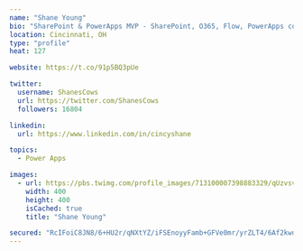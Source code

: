 ```yaml
---
name: "Shane Young"
bio: "SharePoint & PowerApps MVP - SharePoint, O365, Flow, PowerApps consulting? @PowerApps911 | Pure Snark? You found it."
location: Cincinnati, OH
type: "profile"
heat: 127

website: https://t.co/91p5BQ3pUe

twitter:
  username: ShanesCows
  url: https://twitter.com/ShanesCows
  followers: 16804

linkedin:
  url: https://www.linkedin.com/in/cincyshane

topics:
  - Power Apps

images:
  - url: https://pbs.twimg.com/profile_images/713100007398883329/qUzvsvQ3_400x400.jpg
    width: 400
    height: 400
    isCached: true
    title: "Shane Young"

secured: "RcIFoiC8JN8/6+HU2r/qNXtYZ/iFSEnoyyFamb+GFVe0mr/yrZLT4/6Af2kwdhXb3HJ/rQA8fbWyaTeBK0wQsL98Q55T6+usi2aiqlP/DWkM1CavKws3QZgFzHq4hdVFaQzByC0WlZB4BVnhbYdLDSNDs2uZFGWMGY1TF7tAnIJ22cWTfKKSstM1KaiglYEo2XX32wTYndtkINCqcNkm2nCvOGmpRuFA0LYZMnUXo4kfFQGwi3RHfjMh3ga3CGbOIU/iQnzp4gIFdfdFZVT7FqKOvxMgX2GL9cXDNfSB2KaJXKD8/tw0VUR1pKsEUW78xgH1vylsPYIIQ5K9CU/ljMgqMoKJZQbio3yXpgrWVTu7H3j/1U9B76ZBl/bA/4yI6tiI1EsvM573Nz67Zq/q4g/X7KCnY7/3hG5p8XpmqiY=;hgWKfjtKZHkmFEIVEdziYQ=="
---
```


